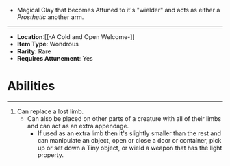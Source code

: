 - Magical Clay that becomes Attuned to it's "wielder" and acts as either a *Prosthetic* another arm. 
 
---
- **Location**:[[-A Cold and Open Welcome-]]
- **Item Type**: Wondrous
- **Rarity**: Rare 
- **Requires Attunement**: Yes

# Abilities
---
1. Can replace a lost limb.
	- Can also be placed on other parts of a creature with all of their limbs and can act as an extra appendage.
		- If used as an extra limb then it's slightly smaller than the rest and can manipulate an object, open or close a door or container, pick up or set down a Tiny object, or wield a weapon that has the light property.
